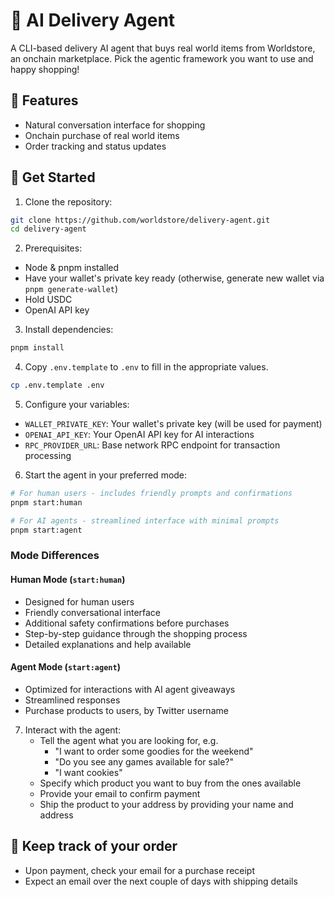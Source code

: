 # 🤖 AI Delivery Agent

A CLI-based delivery AI agent that buys real world items from Worldstore, an onchain marketplace. Pick the agentic framework you want to use and happy shopping!

## 🌟 Features

- Natural conversation interface for shopping
- Onchain purchase of real world items
- Order tracking and status updates

## 🚀 Get Started

1. Clone the repository:

```bash
git clone https://github.com/worldstore/delivery-agent.git
cd delivery-agent
```

2. Prerequisites:

- Node & pnpm installed
- Have your wallet's private key ready (otherwise, generate new wallet via `pnpm generate-wallet`)
- Hold USDC
- OpenAI API key

3. Install dependencies:

```bash
pnpm install
```

4. Copy `.env.template` to `.env` to fill in the appropriate values.

```bash
cp .env.template .env
```

5. Configure your variables:

- `WALLET_PRIVATE_KEY`: Your wallet's private key (will be used for payment)
- `OPENAI_API_KEY`: Your OpenAI API key for AI interactions
- `RPC_PROVIDER_URL`: Base network RPC endpoint for transaction processing

6. Start the agent in your preferred mode:

```bash
# For human users - includes friendly prompts and confirmations
pnpm start:human

# For AI agents - streamlined interface with minimal prompts
pnpm start:agent
```

### Mode Differences

#### Human Mode (`start:human`)

- Designed for human users
- Friendly conversational interface
- Additional safety confirmations before purchases
- Step-by-step guidance through the shopping process
- Detailed explanations and help available

#### Agent Mode (`start:agent`)

- Optimized for interactions with AI agent giveaways
- Streamlined responses
- Purchase products to users, by Twitter username

7. Interact with the agent:
   - Tell the agent what you are looking for, e.g.
     - "I want to order some goodies for the weekend"
     - "Do you see any games available for sale?"
     - "I want cookies"
   - Specify which product you want to buy from the ones available
   - Provide your email to confirm payment
   - Ship the product to your address by providing your name and address

## 🚀 Keep track of your order

- Upon payment, check your email for a purchase receipt
- Expect an email over the next couple of days with shipping details
